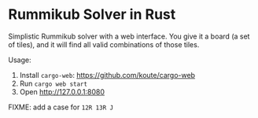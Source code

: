 # Rummikub Solver in Rust

Simplistic Rummikub solver with a web interface. You give it a board
(a set of tiles), and it will find all valid combinations of those
tiles.

Usage:

1. Install `cargo-web`: https://github.com/koute/cargo-web
2. Run `cargo web start`
3. Open http://127.0.0.1:8080

FIXME: add a case for `12R 13R J`
